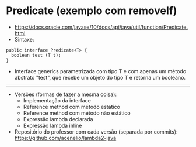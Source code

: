 # Predicate (exemplo com removeIf)

- https://docs.oracle.com/javase/10/docs/api/java/util/function/Predicate.html
- Sintaxe:

```
public interface Predicate<T> {
  boolean test (T t);
}
```

- Interface generics parametrizada com tipo T e com apenas um método abstrato "test", que recebe um objeto do tipo T e retorna um booleano.

---

- Versões (formas de fazer a mesma coisa):
  - Implementação da interface
  - Reference method com método estático
  - Reference method com método não estático
  - Expressão lambda declarada
  - Expressão lambda inline
- Repositório do professor com cada versão (separada por commits): https://github.com/acenelio/lambda2-java
